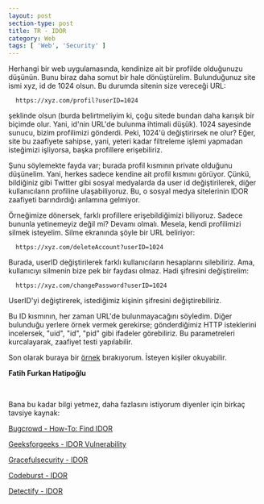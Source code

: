 ```yaml
---
layout: post
section-type: post
title: TR - IDOR
category: Web
tags: [ 'Web', 'Security' ]
---
```


Herhangi bir web uygulamasında, kendinize ait bir profilde olduğunuzu düşünün. Bunu biraz daha somut bir hale dönüştürelim. Bulunduğunuz site ismi xyz, id de 1024 olsun. Bu durumda sitenin size vereceği URL:

      https://xyz.com/profil?userID=1024

şeklinde olsun (burda belirtmeliyim ki, çoğu sitede bundan daha karışık bir biçimde olur. Yani, id'nin URL'de bulunma ihtimali düşük). 1024 sayesinde sunucu, bizim profilimizi gönderdi. Peki, 1024'ü değiştirirsek ne olur? Eğer, site bu zaafiyete sahipse, yani, yeteri kadar filtreleme işlemi yapmadan isteğimizi işliyorsa, başka profillere erişebiliriz.

Şunu söylemekte fayda var; burada profil kısmının private olduğunu düşünelim. Yani, herkes sadece kendine ait profil kısmını görüyor. Çünkü, bildiğiniz gibi Twitter gibi sosyal medyalarda da user id değiştirilerek, diğer kullanıcıların profiline ulaşabiliyoruz. Bu, o sosyal medya sitelerinin IDOR zaafiyeti barındırdığı anlamına gelmiyor.

Örneğimize dönersek, farklı profillere erişebildiğimizi biliyoruz. Sadece bununla yetinemeyiz değil mi? Devamı olmalı. Mesela, kendi profilimizi silmek isteyelim. Silme ekranında şöyle bir URL beliriyor:

      https://xyz.com/deleteAccount?userID=1024

Burada, userID değiştirilerek farklı kullanıcıların hesaplarını silebiliriz. Ama, kullanıcıyı silmenin bize pek bir faydası olmaz. Hadi şifresini değiştirelim:

      https://xyz.com/changePassword?userID=1024

UserID'yi değiştirerek, istediğimiz kişinin şifresini değiştirebiliriz.

Bu ID kısmının, her zaman URL'de bulunmayacağını söyledim. Diğer bulunduğu yerlere örnek vermek gerekirse; gönderdiğimiz HTTP isteklerini incelersek, "uid", "id", "pid" gibi ifadeler görebiliriz. Bu parametreleri kurcalayarak, zaafiyet testi yapılabilir.

Son olarak buraya bir [örnek](https://medium.com/@woj_ciech/explaining-idor-in-almost-real-life-scenario-in-bug-bounty-program-c214008f8378) bırakıyorum. İsteyen kişiler okuyabilir.


**Fatih Furkan Hatipoğlu**

&nbsp;

Bana bu kadar bilgi yetmez, daha fazlasını istiyorum diyenler için birkaç tavsiye kaynak:

[Bugcrowd - How-To: Find IDOR](https://www.bugcrowd.com/blog/how-to-find-idor-insecure-direct-object-reference-vulnerabilities-for-large-bounty-rewards/)

[Geeksforgeeks - IDOR Vulnerability](https://www.geeksforgeeks.org/insecure-direct-object-reference-idor-vulnerability/)

[Gracefulsecurity - IDOR](https://gracefulsecurity.com/idor-insecure-direct-object-reference/)

[Codeburst - IDOR](https://codeburst.io/hunting-insecure-direct-object-reference-vulnerabilities-for-fun-and-profit-part-1-f338c6a52782)

[Detectify - IDOR](https://blog.detectify.com/2016/05/25/owasp-top-10-insecure-direct-object-reference-4/)
